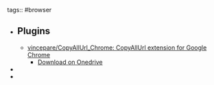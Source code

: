 tags:: #browser

- ## Plugins
  - [vincepare/CopyAllUrl_Chrome: CopyAllUrl extension for Google Chrome](https://github.com/vincepare/CopyAllUrl_Chrome)
    - [Download on Onedrive](https://1drv.ms/f/s!Ah03cE-bkItxi_JKKFmUGgk1zZkCXQ?e=JcaIVu)
-
-
